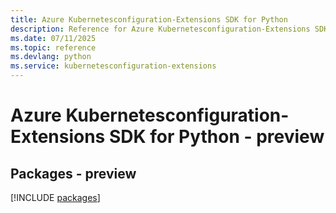 ```yaml
---
title: Azure Kubernetesconfiguration-Extensions SDK for Python
description: Reference for Azure Kubernetesconfiguration-Extensions SDK for Python
ms.date: 07/11/2025
ms.topic: reference
ms.devlang: python
ms.service: kubernetesconfiguration-extensions
---
```

# Azure Kubernetesconfiguration-Extensions SDK for Python - preview
## Packages - preview
[!INCLUDE [packages](kubernetesconfiguration-extensions-index.md)]